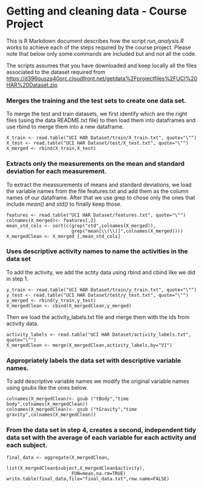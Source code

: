 Getting and cleaning data - Course Project
========================================================

This is R Markdown document describes how the script *run_analysis.R* works to 
achieve each of the steps required by the course project. Please note that below only some commands are included but and not all the code.

The scripts assumes that you have downloaded and keep locally all the files associated to the dataset required from https://d396qusza40orc.cloudfront.net/getdata%2Fprojectfiles%2FUCI%20HAR%20Dataset.zip

### Merges the training and the test sets to create one data set.

To merge the test and train datasets, we first  identify which are the right files (using the data README.txt file) to then load them into dataframes and use rbind to merge them into a new dataframe.

```{r}
X_train <- read.table("UCI HAR Dataset/train/X_train.txt", quote="\"")
X_test <- read.table("UCI HAR Dataset/test/X_test.txt", quote="\"")
X_merged <- rbind(X_train,X_test)
```
### Extracts only the measurements on the mean and standard deviation for each measurement.
To extract the meassurements of means and standard deviations, we load the variable names from the file features.txt and add them as the column names of our dataframe. After that we use grep to chose only the ones that include *mean()* and *std()* to finally keep those.

```{r}
features <- read.table("UCI HAR Dataset/features.txt", quote="\"")
colnames(X_merged)<- features[,2]
mean_std_cols <- sort(c(grep("std",colnames(X_merged)),
                        grep("mean[\\(\\)]",colnames(X_merged))))
X_mergedClean <- X_merged [,mean_std_cols]
```

### Uses descriptive activity names to name the activities in the data set
To add the activity, we add the actity data using rbind and cbind like we did in step 1.

```{r}
y_train <- read.table("UCI HAR Dataset/train/y_train.txt", quote="\"")
y_test <- read.table("UCI HAR Dataset/test/y_test.txt", quote="\"")
y_merged <- rbind(y_train,y_test)
X_mergedClean <- cbind(X_mergedClean,y_merged)
```

Then we load the activity_labels.txt file and merge them with the ids from activity data.

```{r}
activity_labels <- read.table("UCI HAR Dataset/activity_labels.txt", quote="\"")
X_mergedClean <- merge(X_mergedClean,activity_labels,by="V1")
```

### Appropriately labels the data set with descriptive variable names. 
To add descriptive variable names we modify the original variable names using gsubs like the ones below.

```{r}
colnames(X_mergedClean)<- gsub ("tBody","time body",colnames(X_mergedClean))
colnames(X_mergedClean)<- gsub ("tGravity","time gravity",colnames(X_mergedClean))
```
### From the data set in step 4, creates a second, independent tidy data set with the average of each variable for each activity and each subject.

```{r}
final_data <- aggregate(X_mergedClean,
                        list(X_mergedClean$subject,X_mergedClean$activity),
                        FUN=mean,na.rm=TRUE)
write.table(final_data,file="final_data.txt",row.name=FALSE)
```